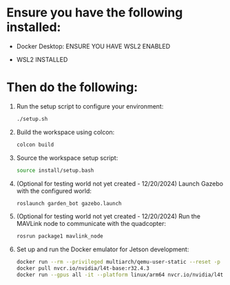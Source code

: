 # Ensure you have the following installed:

- Docker Desktop: ENSURE YOU HAVE WSL2 ENABLED

- WSL2 INSTALLED

# Then do the following:

1. Run the setup script to configure your environment:
   ```bash
   ./setup.sh
   ```

2. Build the workspace using colcon:
   ```bash
   colcon build
   ```

3. Source the workspace setup script:
   ```bash
   source install/setup.bash
   ```

4. (Optional for testing world not yet created - 12/20/2024) Launch Gazebo with the configured world:
   ```bash
   roslaunch garden_bot gazebo.launch
   ```

5. (Optional for testing world not yet created - 12/20/2024) Run the MAVLink node to communicate with the quadcopter:
   ```bash
   rosrun package1 mavlink_node
   ```

6. Set up and run the Docker emulator for Jetson development:
   ```bash
   docker run --rm --privileged multiarch/qemu-user-static --reset -p yes
   docker pull nvcr.io/nvidia/l4t-base:r32.4.3
   docker run --gpus all -it --platform linux/arm64 nvcr.io/nvidia/l4t-base:r32.4.3
   ```
